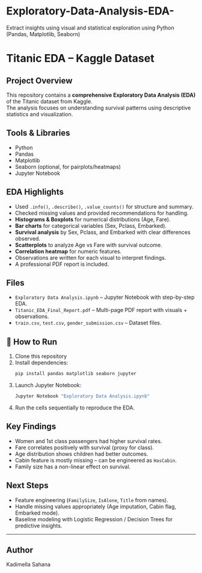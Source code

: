 # Exploratory-Data-Analysis-EDA-
Extract insights using visual and statistical exploration using Python (Pandas, Matplotlib, Seaborn)

# Titanic EDA – Kaggle Dataset

##  Project Overview
This repository contains a **comprehensive Exploratory Data Analysis (EDA)** of the Titanic dataset from Kaggle.  
The analysis focuses on understanding survival patterns using descriptive statistics and visualization.

##  Tools & Libraries
- Python
- Pandas
- Matplotlib
- Seaborn (optional, for pairplots/heatmaps)
- Jupyter Notebook

##  EDA Highlights
- Used `.info()`, `.describe()`, `.value_counts()` for structure and summary.
- Checked missing values and provided recommendations for handling.
- **Histograms & Boxplots** for numerical distributions (Age, Fare).
- **Bar charts** for categorical variables (Sex, Pclass, Embarked).
- **Survival analysis** by Sex, Pclass, and Embarked with clear differences observed.
- **Scatterplots** to analyze Age vs Fare with survival outcome.
- **Correlation heatmap** for numeric features.
- Observations are written for each visual to interpret findings.
- A professional PDF report is included.

##  Files
- `Exploratory Data Analysis.ipynb` – Jupyter Notebook with step-by-step EDA.
- `Titanic_EDA_Final_Report.pdf` – Multi-page PDF report with visuals + observations.
- `train.csv`, `test.csv`, `gender_submission.csv` – Dataset files.

## 🚀 How to Run
1. Clone this repository
2. Install dependencies:
   ```bash
   pip install pandas matplotlib seaborn jupyter
   ```
3. Launch Jupyter Notebook:
   ```bash
   Jupyter Notebook "Exploratory Data Analysis.ipynb"
   ```
4. Run the cells sequentially to reproduce the EDA.

##  Key Findings
- Women and 1st class passengers had higher survival rates.
- Fare correlates positively with survival (proxy for class).
- Age distribution shows children had better outcomes.
- Cabin feature is mostly missing – can be engineered as `HasCabin`.
- Family size has a non-linear effect on survival.

##  Next Steps
- Feature engineering (`FamilySize`, `IsAlone`, `Title` from names).
- Handle missing values appropriately (Age imputation, Cabin flag, Embarked mode).
- Baseline modeling with Logistic Regression / Decision Trees for predictive insights.

---
## Author
Kadimella Sahana
